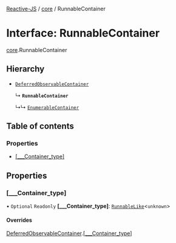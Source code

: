 [Reactive-JS](../README.md) / [core](../modules/core.md) / RunnableContainer

# Interface: RunnableContainer

[core](../modules/core.md).RunnableContainer

## Hierarchy

- [`DeferredObservableContainer`](core.DeferredObservableContainer-1.md)

  ↳ **`RunnableContainer`**

  ↳↳ [`EnumerableContainer`](core.EnumerableContainer-1.md)

## Table of contents

### Properties

- [[\_\_\_Container\_type]](core.RunnableContainer-1.md#[___container_type])

## Properties

### [\_\_\_Container\_type]

• `Optional` `Readonly` **[\_\_\_Container\_type]**: [`RunnableLike`](core.RunnableLike.md)<`unknown`\>

#### Overrides

[DeferredObservableContainer](core.DeferredObservableContainer-1.md).[[___Container_type]](core.DeferredObservableContainer-1.md#[___container_type])
